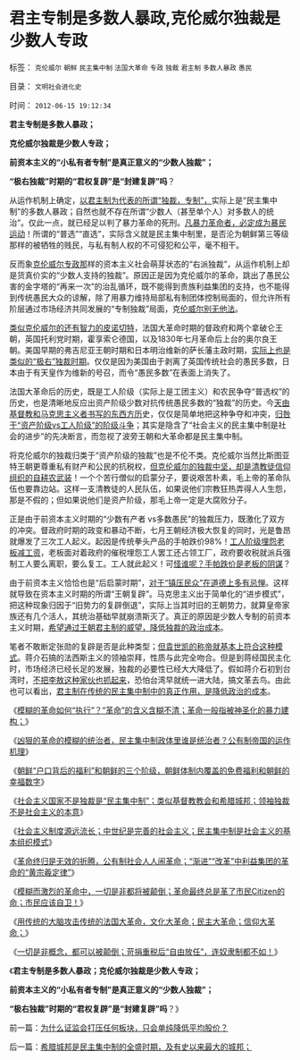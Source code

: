# 君主专制是多数人暴政,克伦威尔独裁是少数人专政

标签： `克伦威尔` `朝鲜` `民主集中制` `法国大革命` `专政` `独裁` `君主制` `多数人暴政` `愚民` 

目录： `文明社会进化史`

时间： `2012-06-15 19:12:34`

**君主专制是多数人暴政；**

**克伦威尔独裁是少数人专政；**

**前资本主义的“小私有者专制”是真正意义的“少数人独裁”；**

**“极右独裁”时期的“君权复辟”是“封建复辟”吗**？

从运作机制上确定，[以君主制为代表的所谓“独裁，专制”，](../../../2012/6/13/社会主义制度源远流长，民主集中制是公有制基本政治模式.md)实际上是“民主集中制”的多数人暴政；自然也就不存在所谓“少数人（甚至单个人）对多数人的统治”。仅此一点，就已经足以判了暴力革命的死刑。[凡暴力革命者，必定成为暴民运动](../../../2012/2/13/民主进程与革命势不两立.md)！所谓的“普选”“直选”，实际含义就是民主集中制里，是否沦为朝鲜第三等级那样的被牺牲的贱民，与私有制人权的不可侵犯和公平，毫不相干。

反而象[克伦威尔专政那](../../../2011/12/5/为什么克伦威尔必须独裁，华盛顿可以放弃权力？.md)样的资本主义社会萌芽状态的“右派独裁”，从运作机制上却是货真价实的“少数人支持的独裁”。原因正是因为克伦威尔的革命，跳出了愚民公害的金字塔的“再来一次”的治乱循环，既不能得到贵族利益集团的支持，也不能得到传统愚民大众的谅解，除了用暴力维持局部私有制团体控制局面的，但允许所有阶层通过市场经济共同发展的“专制独裁”局面，克[伦威尔别无他法](../../../2011/3/10/克伦威尔，国王和民粹王.md)。

[类似克伦威尔的还有智力的皮诺切特](../../../2012/2/17/革命是害怕被澄清的暴力建构，皮诺切特和阿连德.md)，法国大革命时期的督政府和两个拿破仑王朝，英国托利党时期，霍享索仑德国，以及1830年七月革命后上台的奥尔良王朝。美国早期的弗吉尼亚王朝时期和日本明治维新的萨长藩主政时期，[实际上也是类似的“极右”独裁时期](../../../2011/10/28/“极右独裁”必须选择私有制；越南政策更明智理性.md)。仅仅是因为美国由于剥离了英国传统社会的愚民多数，日本由于有天皇作为维新的号召，而令“愚民多数”在表面上消失了。

法国大革命后的历史，既是工人阶级（实际上是工团主义）和农民争夺“普选权”的历史，也是清晰地反应出资产阶级少数对抗传统愚民多数的“独裁”的历史。今[天由基督教和马克思主义者书写的东西方历](../../../2011/10/17/颠倒的资本主义发展史，民粹的逻辑.md)史，仅仅是简单地把这种争夺和冲突，[归咎于“资产阶级vs工人阶级”的阶级斗争](../../../2011/10/20/没有私有制就不存在社会分工；马克思主义的自相矛盾；.md)；其实是隐含了“社会主义的民主集中制是社会的进步”的先决断言，而忽视了波旁王朝和大革命都是民主集中制。

将克伦威尔的独裁归类于“资产阶级的独裁”也是不伦不类。克伦威尔当然比斯图亚特王朝更尊重私有财产和公民的抗税权，[但克伦威尔的独裁中坚，却是清教徒信仰组织的自耕农武装](../../../2011/12/2/英国内战（（富人＋私有自耕农）Vs(国王＋贫民)）.md)！一个个苦行僧似的启蒙分子，要说艰苦朴素，毛上帝的革命队伍也要靠边站。这样一支清教徒的人民队伍，如果说他们宗教狂热弄得人人生怨，那是不假的；但如果说他们是资产阶级，那毛上帝一定是大腐败分子。

正是由于前资本主义时期的“少数有产者 vs多数愚民”的独裁压力，既激化了双方的冲突。督政府时期的政变和暴动不断，七月王朝经济极大恢复的同时，光是鲁昂就爆发了三次工人起义。起因是传统拳头产品的手帕跌价98%！[工人阶级埋怨老板减工资](../../../2012/6/4/工团主义是历史反动的多数人暴政.md)，老板面对着政府的催税埋怨工人罢工还占领工厂，政府要收税就派兵强制工人要么离职，要么复工。工人就此起义！可[怪谁呢？手帕跌价是老板的阴谋](../../../2012/6/4/法西斯主义在德意日轴心国的合理性.md)？

由于前资本主义恰恰也是“后启蒙时期”，[对于“镇压民众”在道德上多有忌惮](../../../2012/3/21/民主的前程无疑是光明的.md)。这样就导致在资本主义时期的所谓“王朝复辟”。马克思主义出于简单化的“进步模式”，把这种现象归因于“旧势力的复辟倒退”，实际上当其时旧的王朝势力，就算皇帝家族还有几个活人，其统治基础早就崩溃斯灭了。真正的原因是少数人专制的前资本主义时期，[希望通过王朝君主制的威望，降低独裁的政治成本](../../../2011/11/20/民主的私有制与公有制的人鬼殊途.md)。

笔者不敢断定张勋的复辟是否是此种类型；[但袁世凯的称帝就基本上符合这种模式](../../../2011/11/14/袁世凯称帝和孙蒋政权的政治基础.md)。蒋介石搞的法西斯主义的领袖崇拜，性质与此完全吻合。但是到蒋经国民主化时，市场经济已经长足的发展，独裁的必要性已经大大降低了。假如蒋介石初到台湾时，[不把李敖这种家伙也抓起来](http://darthvad.blog.163.com/blog/static/53399470201193052934762/)，恐怕台湾早就统一进大陆，搞文革去鸟。由此也可以看出，[君主制在传统的民主集中制中的真正作用，是降低政治的成本](../../../2009/9/30/极左信仰合理化的充分必要条件.md)。

《[模糊的革命如何“执行”？“革命”的含义含糊不清；革命一般指被神圣化的暴力建构；](../../../2012/6/12/模糊的革命如何“执行”？“革命”的含义五花八门.md)》

《[凶狠的革命的模糊的统治者，民主集中制政体里谁是统治者？公有制帝国的运作机理](../../../2012/6/12/民主集中制政体里谁是统治者？.md)》

《[朝鲜“户口背后的福利”和朝鲜的三个阶级，朝鲜体制内覆盖的免费福利和朝鲜的幸福数字](../../../2012/6/12/朝鲜民主集中制中的统治阶级和剥削阶级.md)》

《[社会主义国家不是独裁是“民主集中制”；类似基督教教会和希腊城邦；领袖独裁不是社会主义的本意](../../../2012/6/13/社会主义不是独裁制度.md)》

《[社会主义制度源远流长；中世纪是完善的社会主义；民主集中制是社会主义的基本组织模式](../../../2012/6/13/社会主义制度源远流长，民主集中制是公有制基本政治模式.md)》

《[革命终归是无效的折腾，公有制社会人人闹革命；“渐进”“改革”中利益集团的革命的“黄宗羲定律”](../../../2012/6/13/革命终归是无效的折腾，公有制社会人人闹革命.md)》

《[模糊而激烈的革命中，一切是非都将被颠倒；革命最终总是革了市民Citizen的命；市民应该自卫！](http://darthvad.blog.163.com/blog/static/53399470201251475414588/)》

《[用传统的大脑攻击传统的法国大革命，文化大革命；民主大革命；信仰大革命；](../../../2012/6/14/法国大革命，文化大革命，民主大革命，信仰大革命.md)》

《[一切是非概念，都可以被颠倒；苛捐重税后“自由放任”，连奴隶制都不如！](../../../2012/6/14/“革命啊！世间罪恶，均以汝为名”！.md)》

《**君主专制是多数人暴政；克伦威尔独裁是少数人专政；**

**前资本主义的“小私有者专制”是真正意义的“少数人独裁”；**

**“极右独裁”时期的“君权复辟”是“封建复辟”吗**？》



前一篇：[为什么证监会打压任何板块，只会单纯降低平均股价？](../../../2012/6/14/为什么证监会打压任何板块，只会单纯降低平均股价？.md)

后一篇：[希腊城邦是民主集中制的全盛时期，及有史以来最大的城邦；](../../../2012/6/15/希腊城邦是民主集中制的全盛时期，及有史以来最大的城邦；.md)